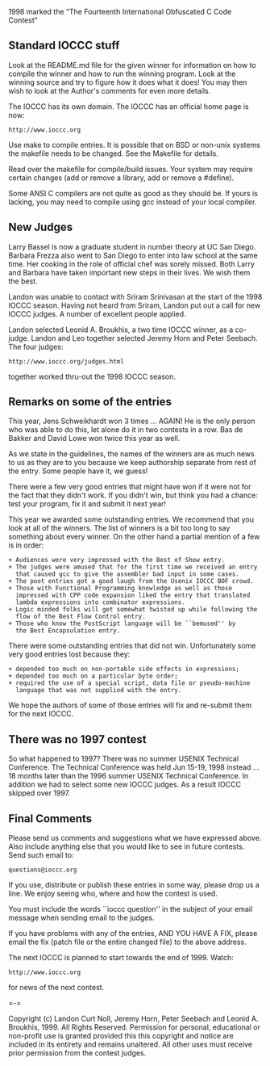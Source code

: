 1998 marked the "The Fourteenth International Obfuscated C Code Contest"


Standard IOCCC stuff
--------------------

Look at the README.md file for the given winner for information
on how to compile the winner and how to run the winning program.
Look at the winning source and try to figure how it does what it does!
You may then wish to look at the Author's comments for even more details.

The IOCCC has its own domain.  The IOCCC has an official home page is now:

	http://www.ioccc.org

Use make to compile entries.  It is possible that on BSD or non-unix
systems the makefile needs to be changed.  See the Makefile for details.

Read over the makefile for compile/build issues.  Your system may
require certain changes (add or remove a library, add or remove a
#define).

Some ANSI C compilers are not quite as good as they should be.  If
yours is lacking, you may need to compile using gcc instead of your
local compiler.


New Judges
----------

Larry Bassel is now a graduate student in number theory at UC San Diego.
Barbara Frezza also went to San Diego to enter into law school at the
same time.  Her cooking in the role of official chef was sorely missed.
Both Larry and Barbara have taken important new steps in their lives.
We wish them the best.

Landon was unable to contact with Sriram Srinivasan at the start of
the 1998 IOCCC season.  Having not heard from Sriram, Landon put out
a call for new IOCCC judges.  A number of excellent people applied.

Landon selected Leonid A. Broukhis, a two time IOCCC winner, as a
co-judge.   Landon and Leo together selected Jeremy Horn and Peter
Seebach.  The four judges:

	http://www.ioccc.org/judges.html

together worked thru-out the 1998 IOCCC season.


Remarks on some of the entries
------------------------------

This year, Jens Schweikhardt won 3 times ... AGAIN!  He is the only
person who was able to do this, let alone do it in two contests
in a row.   Bas de Bakker and David Lowe won twice this year as well.

As we state in the guidelines, the names of the winners are as much
news to us as they are to you because we keep authorship separate from
rest of the entry.  Some people have it, we guess!

There were a few very good entries that might have won if it were not
for the fact that they didn't work.  If you didn't win, but think you
had a chance: test your program, fix it and submit it next year!

This year we awarded some outstanding entries.  We recommend that you
look at all of the winners.  The list of winners is a bit too long to
say something about every winner.  On the other hand a partial mention
of a few is in order:

    + Audiences were very impressed with the Best of Show entry.
    + The judges were amused that for the first time we received an entry
      that caused gcc to give the assembler bad input in some cases.
    + The poot entries got a good laugh from the Usenix IOCCC BOF crowd.
    + Those with Functional Programming knowledge as well as those
      impressed with CPP code expansion liked the entry that translated
      lambda expressions into combinator expressions.
    + Logic minded folks will get somewhat twisted up while following the
      flow of the Best Flow Control entry.
    + Those who know the PostScript language will be ``bemused'' by
      the Best Encapsulation entry.

There were some outstanding entries that did not win.  Unfortunately
some very good entries lost because they:

    + depended too much on non-portable side effects in expressions;
    + depended too much on a particular byte order;
    + required the use of a special script, data file or pseudo-machine
      language that was not supplied with the entry.

We hope the authors of some of those entries will fix and re-submit
them for the next IOCCC.


There was no 1997 contest
-------------------------

So what happened to 1997?  There was no summer USENIX Technical
Conference.  The Technical Conference was held Jun 15-19, 1998 instead
... 18 months later than the 1996 summer USENIX Technical Conference.
In addition we had to select some new IOCCC judges.  As a result IOCCC
skipped over 1997.


Final Comments
--------------

Please send us comments and suggestions what we have expressed above.
Also include anything else that you would like to see in future contests.
Send such email to:

	questions@ioccc.org

If you use, distribute or publish these entries in some way, please drop
us a line.  We enjoy seeing who, where and how the contest is used.

You must include the words ``ioccc question'' in the subject of your email
message when sending email to the judges.

If you have problems with any of the entries, AND YOU HAVE A FIX, please
email the fix (patch file or the entire changed file) to the above address.

The next IOCCC is planned to start towards the end of 1999.  Watch:

	http://www.ioccc.org

for news of the next contest.

=-=

Copyright (c) Landon Curt Noll, Jeremy Horn, Peter Seebach
and Leonid A. Broukhis, 1999.
All Rights Reserved.  Permission for personal, educational or non-profit
use is granted provided this this copyright and notice are included in its
entirety and remains unaltered.  All other uses must receive prior permission
from the contest judges.
